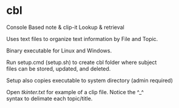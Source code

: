 # cbl
Console Based note &amp; clip-it Lookup &amp; retrieval

Uses text files to organize text information by File and Topic.

Binary executable for Linux and Windows.

Run setup.cmd (setup.sh) to create cbl folder where subject  
files can be stored, updated, and deleted.

Setup also copies executable to system directory (admin required)

Open _tkinter.txt_ for example of a clip file. Notice the ^_^  
syntax to delimate each topic/title.


